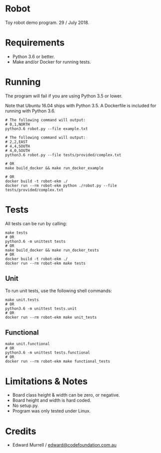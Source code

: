 # Robot
Toy robot demo program. 29 / July 2018.

# Requirements
- Python 3.6 or better.
- Make and/or Docker for running tests.

# Running
The program will fail if you are using Python 3.5 or lower.

Note that Ubuntu 16.04 ships with Python 3.5. A Dockerfile is included for
 running with Python 3.6.


```
# The following command will output:
# 0,1,NORTH
python3.6 robot.py --file example.txt

# The following command will output:
# 2,2,EAST
# 4,4,SOUTH
# 4,0,SOUTH
python3.6 robot.py --file tests/provided/complex.txt

# OR
make build_docker && make run_docker_example

# OR
docker build -t robot-ekm ./
docker run --rm robot-ekm python ./robot.py --file tests/provided/complex.txt
```


# Tests
All tests can be run by calling:
```
make tests
# OR
python3.6 -m unittest tests
# OR
make build_docker && make run_docker_tests
# OR
docker build -t robot-ekm ./
docker run --rm robot-ekm make tests
```

## Unit
To run unit tests, use the following shell commands:
```
make unit.tests
# OR
python3.6 -m unittest tests.unit
# OR
docker run --rm robot-ekm make unit_tests
```

## Functional
```
make unit.functional
# OR
python3.6 -m unittest tests.functional
# OR
docker run --rm robot-ekm make functional_tests
```


# Limitations & Notes
- Board class height & width can be zero, or negative.
- Board height and width is hard coded.
- No setup.py.
- Program was only tested under Linux.

# Credits
- Edward Murrell / edward@codefoundation.com.au
